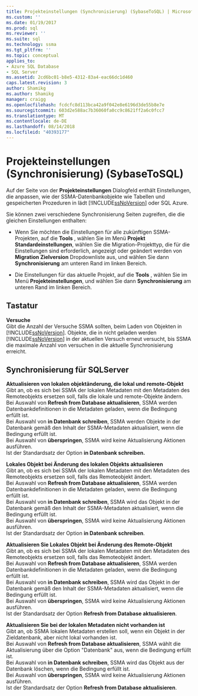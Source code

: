 ```yaml
---
title: Projekteinstellungen (Synchronisierung) (SybaseToSQL) | Microsoft-Dokumentation
ms.custom: ''
ms.date: 01/19/2017
ms.prod: sql
ms.reviewer: ''
ms.suite: sql
ms.technology: ssma
ms.tgt_pltfrm: ''
ms.topic: conceptual
applies_to:
- Azure SQL Database
- SQL Server
ms.assetid: 2cd6bc01-b8e5-4312-83a4-eac66dc1d460
caps.latest.revision: 3
author: Shamikg
ms.author: Shamikg
manager: craigg
ms.openlocfilehash: fcdcfc8d113bca42a9f042e8e6196d3de55b8e7e
ms.sourcegitcommit: 603d2e588ac7b36060fa0cc9c8621ff2a6c0fcc7
ms.translationtype: MT
ms.contentlocale: de-DE
ms.lasthandoff: 08/14/2018
ms.locfileid: "40393177"
---
```

# <a name="project-settings-synchronization-sybasetosql"></a>Projekteinstellungen (Synchronisierung) (SybaseToSQL)
Auf der Seite von der **Projekteinstellungen** Dialogfeld enthält Einstellungen, die anpassen, wie der SSMA-Datenbankobjekte wie Tabellen und gespeicherten Prozeduren in lädt [!INCLUDE[ssNoVersion](../../includes/ssnoversion-md.md)] oder SQL Azure.  
  
Sie können zwei verschiedene Synchronisierung Seiten zugreifen, die die gleichen Einstellungen enthalten:  
  
-   Wenn Sie möchten die Einstellungen für alle zukünftigen SSMA-Projekten, auf die **Tools** , wählen Sie im Menü **Projekt Standardeinstellungen**, wählen Sie die Migration-Projekttyp, die für die Einstellungen sind erforderlich, angezeigt oder geändert werden von **Migration Zielversion** Dropdownliste aus, und wählen Sie dann **Synchronisierung** am unteren Rand im linken Bereich.  
  
-   Die Einstellungen für das aktuelle Projekt, auf die **Tools** , wählen Sie im Menü **Projekteinstellungen**, und wählen Sie dann **Synchronisierung** am unteren Rand im linken Bereich.  
  
## <a name="options"></a>Tastatur  
**Versuche**  
Gibt die Anzahl der Versuche SSMA sollten, beim Laden von Objekten in [!INCLUDE[ssNoVersion](../../includes/ssnoversion-md.md)]. Objekte, die in nicht geladen werden [!INCLUDE[ssNoVersion](../../includes/ssnoversion-md.md)] in der aktuellen Versuch erneut versucht, bis SSMA die maximale Anzahl von versuchen in die aktuelle Synchronisierung erreicht.  
  
## <a name="synchronization-for-sql-server"></a>Synchronisierung für SQLServer  
**Aktualisieren von lokalen objektänderung, die lokal und remote-Objekt**  
Gibt an, ob es sich bei SSMA der lokalen Metadaten mit den Metadaten des Remoteobjekts ersetzen soll, falls die lokale und remote-Objekte ändern.  
Bei Auswahl von **Refresh from Database aktualisieren**, SSMA werden Datenbankdefinitionen in die Metadaten geladen, wenn die Bedingung erfüllt ist.  
Bei Auswahl von **in Datenbank schreiben**, SSMA werden Objekte in der Datenbank gemäß den Inhalt der SSMA-Metadaten aktualisiert, wenn die Bedingung erfüllt ist.  
Bei Auswahl von **überspringen**, SSMA wird keine Aktualisierung Aktionen ausführen.   
Ist der Standardsatz der Option **in Datenbank schreiben.**  
  
**Lokales Objekt bei Änderung des lokalen Objekts aktualisieren**  
Gibt an, ob es sich bei SSMA der lokalen Metadaten mit den Metadaten des Remoteobjekts ersetzen soll, falls das Remoteobjekt ändert.  
Bei Auswahl von **Refresh from Database aktualisieren**, SSMA werden Datenbankdefinitionen in die Metadaten geladen, wenn die Bedingung erfüllt ist.  
Bei Auswahl von **in Datenbank schreiben**, SSMA wird das Objekt in der Datenbank gemäß den Inhalt der SSMA-Metadaten aktualisiert, wenn die Bedingung erfüllt ist.  
Bei Auswahl von **überspringen**, SSMA wird keine Aktualisierung Aktionen ausführen.   
Ist der Standardsatz der Option **in Datenbank schreiben**.  
  
**Aktualisieren Sie Lokales Objekt bei Änderung des Remote-Objekt**  
Gibt an, ob es sich bei SSMA der lokalen Metadaten mit den Metadaten des Remoteobjekts ersetzen soll, falls das Remoteobjekt ändert.  
Bei Auswahl von **Refresh from Database aktualisieren**, SSMA werden Datenbankdefinitionen in die Metadaten geladen, wenn die Bedingung erfüllt ist.  
Bei Auswahl von **in Datenbank schreiben**, SSMA wird das Objekt in der Datenbank gemäß den Inhalt der SSMA-Metadaten aktualisiert, wenn die Bedingung erfüllt ist.  
Bei Auswahl von **überspringen**, SSMA wird keine Aktualisierung Aktionen ausführen.   
Ist der Standardsatz der Option **Refresh from Database aktualisieren**.  
  
**Aktualisieren Sie bei der lokalen Metadaten nicht vorhanden ist**  
Gibt an, ob SSMA lokalen Metadaten erstellen soll, wenn ein Objekt in der Zieldatenbank, aber nicht lokal vorhanden ist.  
Bei Auswahl von **Refresh from Database aktualisieren**, SSMA wählt die Aktualisierung über die Option "Datenbank" aus, wenn die Bedingung erfüllt ist.  
Bei Auswahl von **in Datenbank schreiben**, SSMA wird das Objekt aus der Datenbank löschen, wenn die Bedingung erfüllt ist.  
Bei Auswahl von **überspringen**, SSMA wird keine Aktualisierung Aktionen ausführen.   
Ist der Standardsatz der Option **Refresh from Database aktualisieren**.  
  
